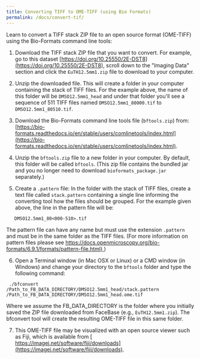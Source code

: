 ```yaml
---
title: Converting TIFF to OME-TIFF (using Bio Formats)
permalink: /docs/convert-tif/
---
```

Learn to convert a TIFF stack ZIP file to an open source format (OME-TIFF) using the Bio-Formats command line tools:

1. Download the TIFF stack ZIP file that you want to convert. For example, go to this dataset [https://doi.org/10.25550/2E-DST8](https://doi.org/10.25550/2E-DST8), scroll down to the "Imaging Data" section and click the `EuTH12.5mm1.zip` file to download to your computer.

2. Unzip the downloaded file. This will create a folder in your computer containing the stack of TIFF files. For the example above, the name of this folder will be `DMSO12.5mm1_head` and under that folder you'll see a sequence of 511 TIFF files named `DMSO12.5mm1_80000.tif` to `DMSO12.5mm1_80510.tif`.

3. Download the Bio-Formats command line tools file (`bftools.zip`) from: [https://bio-formats.readthedocs.io/en/stable/users/comlinetools/index.html](https://bio-formats.readthedocs.io/en/stable/users/comlinetools/index.html).

4. Unzip the `bftools.zip` file to a new folder in your computer. By default, this folder will be called `bftools`. (This zip file contains the bundled jar and you no longer need to download `bioformats_package.jar` separately.)  

5. Create a `.pattern` file: In the folder with the stack of TIFF files, create a text file called `stack.pattern` containing a single line informing the converting tool how the files should be grouped. For the example given above, the line in the pattern file will be:
```
   DMSO12.5mm1_80<000-510>.tif
```
The pattern file can have any name but must use the extension `.pattern` and must be in the same folder as the TIFF files. (For more information on pattern files please see [https://docs.openmicroscopy.org/bio-formats/6.9.1/formats/pattern-file.html) ](https://docs.openmicroscopy.org/bio-formats/6.9.1/formats/pattern-file.html))

6. Open a Terminal window (in Mac OSX or Linux) or a CMD window (in Windows) and change your directory to the `bftools` folder and type the following command:
```
 ./bfconvert  /Path_to_FB_DATA_DIRECTORY/DMSO12.5mm1_head/stack.pattern  /Path_to_FB_DATA_DIRECTORY/DMSO12.5mm1_head.ome.tif
```
Where we assume the FB_DATA_DIRECTORY is the folder where you initially saved the ZIP file downloaded from FaceBase (e.g., `EuTH12.5mm1.zip`). The bfconvert tool will create the resulting OME-TIFF file in this same folder.

7. This OME-TIFF file may be visualized with an open source viewer such as Fiji, which is available from [ https://imagej.net/software/fiji/downloads](https://imagej.net/software/fiji/downloads).
